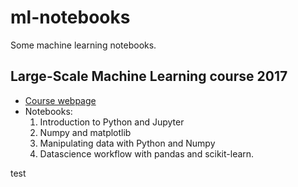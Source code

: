 # ml-notebooks
Some machine learning notebooks.

## Large-Scale Machine Learning course 2017
* [Course webpage](http://members.cbio.mines-paristech.fr/~jvert/svn/lsml/lsml17/)
* Notebooks:
  1. Introduction to Python and Jupyter
  1. Numpy and matplotlib
  1. Manipulating data with Python and Numpy
  1. Datascience workflow with pandas and scikit-learn.


test



